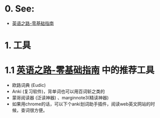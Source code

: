 # 0. See:
  - [英语之路-零基础指南](https://zhuanlan.zhihu.com/p/78623526)

# 1. 工具
# 1.1 [英语之路-零基础指南](https://zhuanlan.zhihu.com/p/78623526) 中的推荐工具

- 欧路词典 (Eudic) 
- Anki (复习软件)，背单词也可以用百词斩之类的 
- 蒙哥阅读器 (泛读神器) 、marginnote3(精读神器)
- 如果用chrome的话，可以下个anki划词助手插件，阅读web英文网站的时候，查词很方便。

